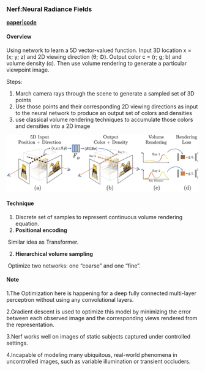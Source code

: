 ### Nerf:Neural Radiance Fields

[**paper**](https://arxiv.org/abs/2003.08934)[|**code**](https://github.com/bmild/nerf)

#### **Overview**

Using network to learn a 5D vector-valued function. Input 3D location x = (x; y; z) and 2D viewing direction (θ; Φ). Output color c = (r; g; b) and volume density (α). Then use volume rendering to generate a particular viewpoint image.

Steps:

1. March camera rays through the scene to generate a sampled set of 3D points
2. Use those points and their corresponding 2D viewing directions as input to the neural network to produce an output set of colors and densities
3. use classical volume rendering techniques to accumulate those colors and densities into a 2D image

![](img/nerf_pipeline.jpg)

#### **Technique**

1. Discrete set of samples to represent continuous volume rendering equation.
2. **Positional encoding**

​		Similar idea as Transformer.

2. **Hierarchical volume sampling**

​		Optimize two networks: one “coarse” and one “fine”.

#### **Note**

1.The Optimization here is happening for a deep fully connected multi-layer perceptron without using any convolutional layers. 

2.Gradient descent is used to optimize this model by minimizing the error between each observed image and the corresponding views rendered from the representation.

3.Nerf works well on images of static subjects captured under controlled settings.

4.Incapable of modeling many ubiquitous, real-world phenomena in uncontrolled images, such as variable illumination or transient occluders.
